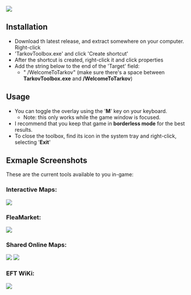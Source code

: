 
![](https://github.com/LemonDrop1228/EFT-Overlay/blob/main/ExampleMedia/TT_Title.png)

## Installation

  - Download th latest release, and extract somewhere on your computer. Right-click 
  - 'TarkovToolbox.exe' and click 'Create shortcut'
  - After the shortcut is created, right-click it and click properties
  - Add the string below to the end of the 'Target' field:
    - " /WelcomeToTarkov"   (make sure there's a space between **TarkovToolbox.exe** and **/WelcomeToTarkov**)

## Usage

  - You can toggle the overlay using the '**M**' key on your keyboard.
    - Note: this only works while the game window is focused.
  - I recommend that you keep that game in **borderless mode** for the best results.
  - To close the toolbox, find its icon in the system tray and right-click, selecting '**Exit**'

## Exmaple Screenshots

These are the current tools available to you in-game:

### Interactive Maps:
![](https://github.com/LemonDrop1228/EFT-Overlay/blob/main/ExampleMedia/TarkovToolBox_lPiOqMm8jA.jpg)

### FleaMarket:
![](https://github.com/LemonDrop1228/EFT-Overlay/blob/main/ExampleMedia/TarkovToolBox_mM6vxX6HNv.png)

### Shared Online Maps:
![](https://github.com/LemonDrop1228/EFT-Overlay/blob/main/ExampleMedia/TarkovToolBox_YksOJMsNOO.png)
![](https://github.com/LemonDrop1228/EFT-Overlay/blob/main/ExampleMedia/TarkovToolBox_uBJv6cYb0R.jpg)

### EFT WiKi:
![](https://github.com/LemonDrop1228/EFT-Overlay/blob/main/ExampleMedia/TarkovToolBox_8xrvHI17PA.jpg)
